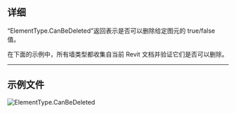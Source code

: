 ## 详细
“ElementType.CanBeDeleted”返回表示是否可以删除给定图元的 true/false 值。

在下面的示例中，所有墙类型都收集自当前 Revit 文档并验证它们是否可以删除。
___
## 示例文件

![ElementType.CanBeDeleted](./Revit.Elements.ElementType.CanBeDeleted_img.jpg)
